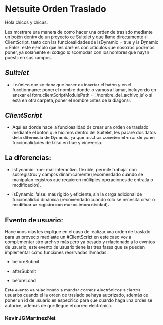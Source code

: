 # Netsuite Orden Traslado 
Hola chicos y chicas.



Les mostrare una manera de como hacer una orden de traslado mediante un botón dentro de un proyecto de Suitelet y que llame directamente al ClientScript, tanto con las funcionalidades de isDynamic = true y is Dynamic = False, este ejemplo que les daré es con artículos que nosotros podemos poner, ya solamente el código lo acomodan con los nombres que hayan puesto en sus campos.



## *Suitelet*

- Lo único que se tiene que hacer es insertar el botón y en el functionname: poner el nombre donde lo vamos a llamar, incluyendo en anexar el form.clientScriptModulePath = './nombre_del_archivo.js' o si esta en otra carpeta, poner el nombre antes de la diagonal.



## *ClientScript*

- Aquí es donde hace la funcionalidad de crear una orden de traslado mediante el botón que hicimos dentro del Suitelet, les pasaré dos datos de la diferencia de Dynamic, ya que muchos cometen el error de poner funcionalidades de falso en true y viceversa. 



## La diferencias:

* isDynamic: true: más interactivo, flexible, permite trabajar con subregistros y campos dinámicamente (recomendado cuando se manipulan registros que requieren múltiples operaciones de entrada o modificación).

* isDynamic: false: más rígido y eficiente, sin la carga adicional de funcionalidad dinámica (recomendado cuando solo se necesita crear o modificar un registro con menos interactividad).

## Evento de usuario:

Hace unos días les explique en el caso de realizar una orden de traslado para un proyecto mediante un #ClientScript en este caso voy a complementar otro archivo más pero ya basado y relacionado a lo eventos de usuario, este evento de usuario tiene las tres fases que se pueden implementar como funciones reservadas llamadas.

* beforeSubmit

* afterSubmit

* beforeLoad

Este evento va relacionado a mandar correos electrónicos a ciertos usuarios cuando el la orden de traslado se haya autorizado, además de poner un id de usuario en especifico para que cuando haga una orden se autorice, además de que llegue el correo electrónico.

### KevinJGMartinezNet
